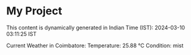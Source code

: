 # My Project

This content is dynamically generated in Indian Time (IST): 2024-03-10 03:11:25 IST


Current Weather in Coimbatore:
Temperature: 25.88 °C
Condition: mist
